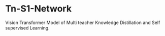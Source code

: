 # Tn-S1-Network
Vision Transformer Model of Multi teacher Knowledge Distillation and Self supervised Learning.

